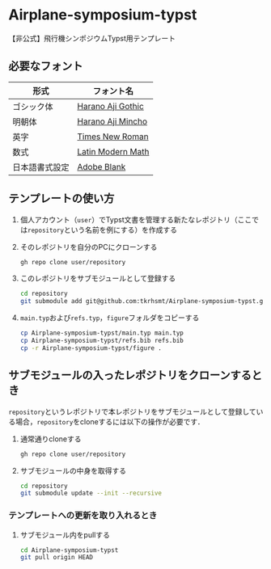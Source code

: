# Airplane-symposium-typst
【非公式】飛行機シンポジウムTypst用テンプレート

## 必要なフォント

| 形式 | フォント名 |
| ---- | ---- |
| ゴシック体 | [Harano Aji Gothic](https://github.com/trueroad/HaranoAjiFonts) |
| 明朝体 | [Harano Aji Mincho](https://github.com/trueroad/HaranoAjiFonts) |
| 英字 | [Times New Roman](https://www.freefontdownload.org/ja/times-new-roman.font) |
| 数式 | [Latin Modern Math](https://ctan.org/tex-archive/fonts/lm-math) |
| 日本語書式設定 | [Adobe Blank](https://github.com/adobe-fonts/adobe-blank) |

## テンプレートの使い方

1. 個人アカウント（`user`）でTypst文書を管理する新たなレポジトリ（ここでは`repository`という名前を例にする）を作成する
2. そのレポジトリを自分のPCにクローンする

   ```bash
   gh repo clone user/repository
   ```

3. このレポジトリをサブモジュールとして登録する

   ```bash
   cd repository
   git submodule add git@github.com:tkrhsmt/Airplane-symposium-typst.git
   ```

4. `main.typ`および`refs.typ`，`figure`フォルダをコピーする

   ```bash
   cp Airplane-symposium-typst/main.typ main.typ
   cp Airplane-symposium-typst/refs.bib refs.bib
   cp -r Airplane-symposium-typst/figure .
   ```

## サブモジュールの入ったレポジトリをクローンするとき

`repository`というレポジトリで本レポジトリをサブモジュールとして登録している場合，`repository`をcloneするには以下の操作が必要です．

1. 通常通りcloneする

   ```bash
   gh repo clone user/repository
   ```

2. サブモジュールの中身を取得する

   ```bash
   cd repository
   git submodule update --init --recursive
   ```

### テンプレートへの更新を取り入れるとき

1. サブモジュール内をpullする

   ```bash
   cd Airplane-symposium-typst
   git pull origin HEAD
   ```
